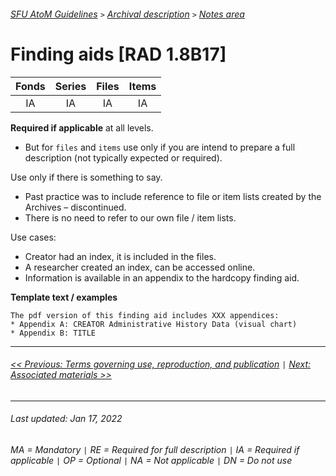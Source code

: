 ###### [SFU AtoM Guidelines](../README.md) `>` [Archival description](overview.md) `>` [Notes area](overview.md#notes-area)

# Finding aids [RAD 1.8B17]
| Fonds 	| Series 	| Files 	| Items 	|
|:-----:	|:------:	|:-----:	|:-----:	|
|   IA    |   IA    |   IA  	|   IA  	|

**Required if applicable** at all levels.
- But for `files` and `items` use only if you are intend to prepare a full description (not typically expected or required).

Use only if there is something to say.
- Past practice was to include reference to file or item lists created by the Archives – discontinued.
- There is no need to refer to our own file / item lists.

Use cases:
- Creator had an index, it is included in the files.
- A researcher created an index, can be accessed online.
- Information is available in an appendix to the hardcopy finding aid.

**Template text / examples**

```
The pdf version of this finding aid includes XXX appendices:
* Appendix A: CREATOR Administrative History Data (visual chart)
* Appendix B: TITLE
```

---
###### [<< Previous: Terms governing use, reproduction, and publication](terms-governing-use.md) `|` [Next: Associated materials >>](associated-materials.md)
---
###### Last updated: Jan 17, 2022
###### MA = Mandatory `|` RE = Required for full description `|` IA = Required if applicable `|` OP = Optional `|` NA = Not applicable `|` DN = Do not use
